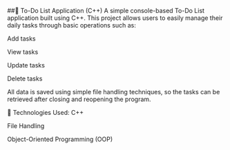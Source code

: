 ##📌 To-Do List Application (C++)
A simple console-based To-Do List application built using C++.
This project allows users to easily manage their daily tasks through basic operations such as:

Add tasks

View tasks

Update tasks

Delete tasks

All data is saved using simple file handling techniques, so the tasks can be retrieved after closing and reopening the program.

🔧 Technologies Used:
C++

File Handling

Object-Oriented Programming (OOP)
##
